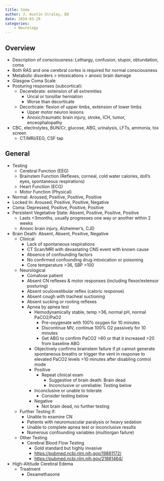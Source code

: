 ```yaml
---
title: Coma
author: J. Austin Straley, DO
date: 2024-03-29
categories: 
    - Neurology
---
```

## Overview
- Description of consciousness: Lethargy, confusion, stupor, obtundation, coma 
- Both RAS and one cerebral cortex is required for normal consciousness
- Metabolic disorders > intoxications > anoxic brain damage
- Glasgow Coma Scale
- Posturing responses (subcortical):
    - Decerebrate: extension of all extremities
        - Uncal or tonsillar herniation
        - Worse than decorticate
    - Decorticate: flexion of upper limbs, extension of lower limbs
        - Upper motor neuron lesions
        - Anoxic/traumatic brain injury, stroke, ICH, tumor, enceophalopathy
- CBC, electrolytes, BUN/Cr, glucose, ABG, urinalysis, LFTs, ammonia, tox screen
    - CT/MRI/EEG, CSF tap

## General
- Testing
    - Cerebral Function (EEG)
    - Brainstem Function (Reflexes, corneal, cold water calories, doll’s eyes, spontaneous respirations)
    - Heart Function (ECG)
    - Motor Function (Physical)
- Normal: Aroused, Positive, Positive, Positive
- Locked In: Aroused, Positive, Positive, Negative
- Coma: Depressed, Positive, Positive, Positive
- Persistent Vegetative State: Absent, Positive, Positive, Positive
    - Lasts <3months, usually progresses one way or another within 2 weeks
    - Anoxic brain injury, Alzheimer’s, CJD
- Brain Death: Absent, Absent, Positive, Negative
    - Clinical
        - Lack of spontaneous respirations
        - CT Scan/MRI with devastating CNS event with known cause
        - Absence of confounding factors
        - No confirmed confounding drug intoxication or poisoning
        - Core temperature >36, SBP >100
    - Neurological
        - Comatose patient
        - Absent CN reflexes & motor responses (including flexor/extensor posturing)
        - Absent oculovestibular reflex (caloric response)
        - Absent cough with tracheal suctioning 
        - Absent sucking or rooting reflexes
        - Apnea by apnea test
            - Hemodynamically stable, temp >36, normal pH, normal PaCO2/PaO2
                - Pre-oxygenate with 100% oxygen for 10 minutes
                - Discontinue MV, continue 100% O2 passively for 10 minutes
                - Get ABG to confirm PaCO2 >60 or that it increased >20 from baseline ABG
            - Objectively confirms brainstem failure if pt cannot generate spontaneous breaths or trigger the vent in response to elevated PaCO2 levels >10 minutes after disabling control mode
            - Positive
                - Repeat clinical exam
                    - Suggestive of brain death: Brain dead
                    - Inconclusive or unreliable: Testing below
            - Inconclusive or unable to tolerate
                - Consider testing below
            - Negative
                - Not brain dead, no further testing
    - Further Testing if:
        - Unable to examine CN
        - Patients with neuromuscular paralysis or heavy sedation
        - Unable to complete apnea test or inconclusive results
        - Numerous confounding variables (multiorgan failure)
    - Other Testing
        - Cerebral Blood Flow Testing
            - Gold standard but highly invasive
            - https://pubmed.ncbi.nlm.nih.gov/19881172/
            - https://pubmed.ncbi.nlm.nih.gov/21881464/ 
- High-Altitude Cerebral Edema
    - Treatment
        - Dexamethasone
